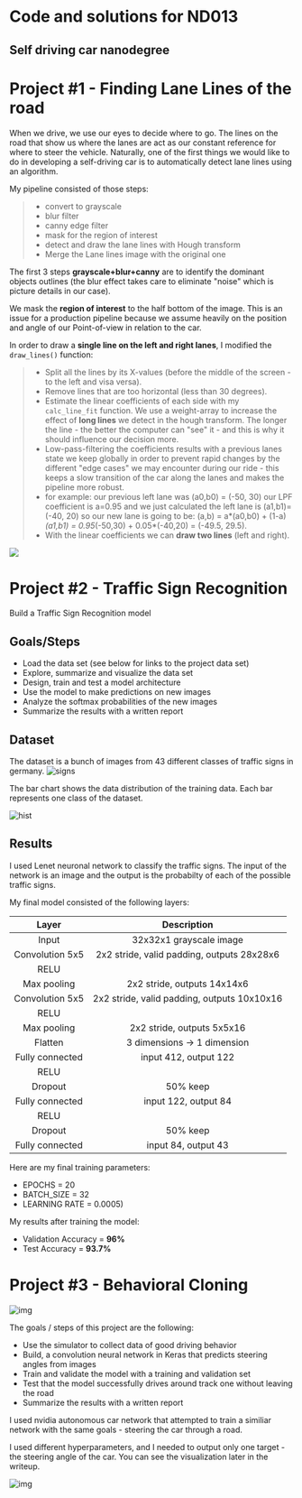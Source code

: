 # Code and solutions for ND013
## Self driving car nanodegree

# Project #1 - Finding Lane Lines of the road

When we drive, we use our eyes to decide where to go.  The lines on the road that show us where the lanes are act as our constant reference for where to steer the vehicle.  Naturally, one of the first things we would like to do in developing a self-driving car is to automatically detect lane lines using an algorithm.

My pipeline consisted of  those steps:
> - convert to grayscale
> - blur filter
> - canny edge filter
> - mask for the region of interest
> - detect and draw the lane lines with Hough transform
> - Merge the Lane lines image with the original one

The first 3 steps **grayscale+blur+canny**  are to identify the dominant objects outlines (the blur effect takes care to eliminate "noise" which is picture details in our case). 

We mask the **region of interest** to the half bottom of the image. This is an issue for a production pipeline because we assume heavily on the position and angle of our Point-of-view in relation to the car.  

In order to draw a **single line on the left and right lanes**, I modified the `draw_lines()` function:
> - Split all the lines by its X-values (before the middle of the screen - to the left and visa versa). 
> - Remove lines that are too horizontal (less than 30 degrees). 
> - Estimate the linear coefficients of each side with my `calc_line_fit` function. We use a weight-array to increase the effect of **long lines** we detect in the hough transform. The longer the line - the better the computer can "see" it - and this is why it should influence our decision more. 
> - Low-pass-filtering the coefficients results with a previous lanes state we keep globally in order to prevent rapid changes by the different "edge cases" we may encounter during our ride - this keeps a slow transition of the car along the lanes and makes the pipeline more robust. 
>  - for example: our previous left lane was (a0,b0) = (-50, 30) our LPF coefficient is a=0.95 and we just calculated the left lane is (a1,b1)=(-40, 20) so our new lane is going to be: (a,b) = a*(a0,b0) + (1-a)*(a1,b1) = 0.95*(-50,30) + 0.05*(-40,20) = (-49.5, 29.5).
> - With the linear coefficients we can **draw two lines** (left and right). 

![](01_finding_lane_lines_on_the_road/project/test_images_output/challange1.jpg)

# Project #2 - Traffic Sign Recognition

Build a Traffic Sign Recognition model

## Goals/Steps
* Load the data set (see below for links to the project data set)
* Explore, summarize and visualize the data set
* Design, train and test a model architecture
* Use the model to make predictions on new images
* Analyze the softmax probabilities of the new images
* Summarize the results with a written report

## Dataset
The dataset is a bunch of images from 43 different classes of traffic signs in germany.
![signs](./02_traffic_signs_recognition/assets/signs.png "signs")

The bar chart shows the data distribution of the training data. Each bar represents one class of the dataset.

![hist](./02_traffic_signs_recognition/assets/hist.png "histogram")

## Results
I used Lenet neuronal network to classify the traffic signs. 
 The input of the network is an image and the output is 
 the probabilty of each of the possible traffic signs.
 
 My final model consisted of the following layers:

| Layer         		|     Description	        					|
|:---------------------:|:---------------------------------------------:|
| Input         		| 32x32x1 grayscale image   							|
| Convolution 5x5     	| 2x2 stride, valid padding, outputs 28x28x6 	|
| RELU					|												|
| Max pooling	      	| 2x2 stride,  outputs 14x14x6 				|
| Convolution 5x5	    | 2x2 stride, valid padding, outputs 10x10x16    |
| RELU					|												|
| Max pooling	      	| 2x2 stride,  outputs 5x5x16 				|
| Flatten				| 3 dimensions -> 1 dimension					|
| Fully connected		| input 412, output 122        									|
| RELU					|												|
| Dropout				| 50% keep        									|
| Fully connected		| input 122, output 84        									|
| RELU					|												|
| Dropout				| 50% keep        									|
| Fully connected		| input 84, output 43        									|


Here are my final training parameters:
- EPOCHS = 20
- BATCH_SIZE = 32
- LEARNING RATE = 0.0005)

My results after training the model:
* Validation Accuracy = **96%**
* Test Accuracy = **93.7%**


# Project #3 - Behavioral Cloning 

![img](03-behavioral_cloning/images/img2.png)

The goals / steps of this project are the following:
* Use the simulator to collect data of good driving behavior
* Build, a convolution neural network in Keras that predicts steering angles from images
* Train and validate the model with a training and validation set
* Test that the model successfully drives around track one without leaving the road
* Summarize the results with a written report


I used nvidia autonomous car network that attempted to train a similiar network
with the same goals - steering the car through a road. 

I used different hyperparameters, and I needed to output only one target - the steering angle
of the car. You can see the visualization later in the writeup. 

![img](03-behavioral_cloning/images/ff.png)


